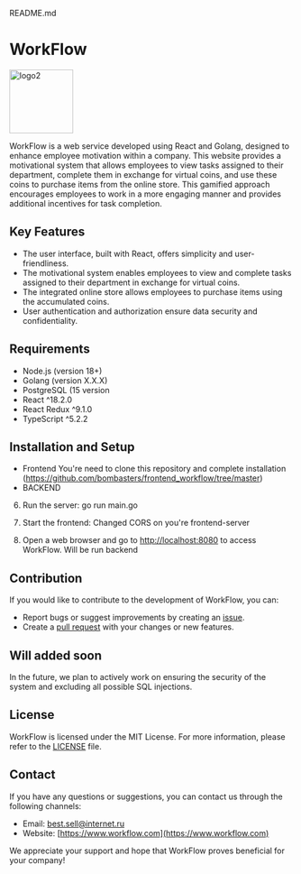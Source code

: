 README.md

# WorkFlow


<img width="113" alt="logo2" src="https://github.com/c0mrade12211/WorkFlow/assets/132468035/06b84679-a063-44bc-9a9b-812e0e9e507e">

WorkFlow is a web service developed using React and Golang, designed to enhance employee motivation within a company. This website provides a motivational system that allows employees to view tasks assigned to their department, complete them in exchange for virtual coins, and use these coins to purchase items from the online store. This gamified approach encourages employees to work in a more engaging manner and provides additional incentives for task completion.

## Key Features

- The user interface, built with React, offers simplicity and user-friendliness.
- The motivational system enables employees to view and complete tasks assigned to their department in exchange for virtual coins.
- The integrated online store allows employees to purchase items using the accumulated coins.
- User authentication and authorization ensure data security and confidentiality.

## Requirements

- Node.js (version 18+)
- Golang (version X.X.X)
- PostgreSQL (15 version
- React ^18.2.0
- React Redux ^9.1.0
- TypeScript ^5.2.2

## Installation and Setup
- Frontend
  You're need to clone this repository and complete installation (https://github.com/bombasters/frontend_workflow/tree/master)
- BACKEND
6. Run the server:
go run main.go
7. Start the frontend:
Changed CORS on you're frontend-server

8. Open a web browser and go to [http://localhost:8080](http://localhost:8080) to access WorkFlow. Will be run backend

## Contribution

If you would like to contribute to the development of WorkFlow, you can:

- Report bugs or suggest improvements by creating an [issue]([https://github.com/your-username/WorkFlow/issues](https://github.com/c0mrade12211/xtracker-backend/issues)).
- Create a [pull request]([https://github.com/your-username/WorkFlow/pulls](https://github.com/c0mrade12211/xtracker-backend/pulls)) with your changes or new features.

## Will added soon
In the future, we plan to actively work on ensuring the security of the system and excluding all possible SQL injections.

## License

WorkFlow is licensed under the MIT License. For more information, please refer to the [LICENSE](https://github.com/c0mrade12211/xtracker-backend/blob/main/LICENSE) file.

## Contact

If you have any questions or suggestions, you can contact us through the following channels:

- Email: best.sell@internet.ru
- Website: [https://www.workflow.com](https://www.workflow.com)

We appreciate your support and hope that WorkFlow proves beneficial for your company!
